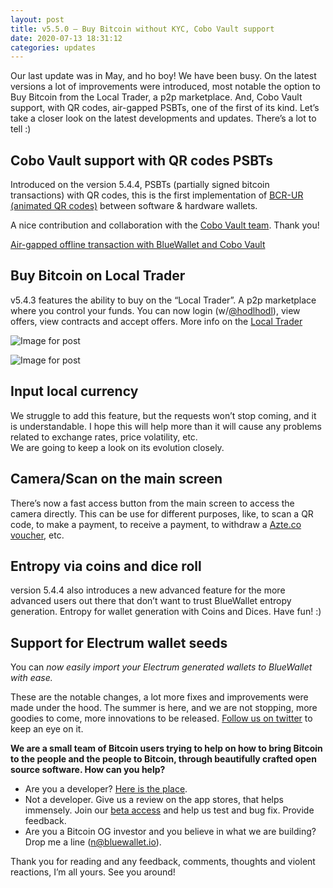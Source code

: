 ```yaml
---
layout: post
title: v5.5.0 — Buy Bitcoin without KYC, Cobo Vault support
date: 2020-07-13 18:31:12
categories: updates
---
```

Our last update was in May, and ho boy! We have been busy. On the latest versions a lot of improvements were introduced, most notable the option to Buy Bitcoin from the Local Trader, a p2p marketplace. And, Cobo Vault support, with QR codes, air-gapped PSBTs, one of the first of its kind. Let’s take a closer look on the latest developments and updates. There’s a lot to tell :)

## Cobo Vault support with QR codes PSBTs

Introduced on the version 5.4.4, PSBTs (partially signed bitcoin transactions) with QR codes, this is the first implementation of [BCR-UR (animated QR codes)](https://github.com/BlockchainCommons/Research/blob/master/papers/bcr-2020-005-ur.md) between software & hardware wallets.

A nice contribution and collaboration with the [Cobo Vault team](https://cobo.com/hardware-wallet). Thank you!

[Air-gapped offline transaction with BlueWallet and Cobo Vault](https://cdn.embedly.com/widgets/media.html?src=https%3A%2F%2Fwww.youtube.com%2Fembed%2F0qndGQL1p7o%3Ffeature%3Doembed&display_name=YouTube&url=https%3A%2F%2Fwww.youtube.com%2Fwatch%3Fv%3D0qndGQL1p7o&image=https%3A%2F%2Fi.ytimg.com%2Fvi%2F0qndGQL1p7o%2Fhqdefault.jpg&key=a19fcc184b9711e1b4764040d3dc5c07&type=text%2Fhtml&schema=youtube)

## Buy Bitcoin on Local Trader

v5.4.3 features the ability to buy on the “Local Trader”. A p2p marketplace where you control your funds. You can now login (w/[@hodlhodl](https://hodlhodl.com/)), view offers, view contracts and accept offers. More info on the [Local Trader](https://bluewallet.io/local-trader/)

![Image for post](https://miro.medium.com/max/60/1*p9jWuLeYrjaAk72lj8_0_A.png?q=20)

![Image for post](https://miro.medium.com/max/3840/1*p9jWuLeYrjaAk72lj8_0_A.png)

## Input local currency

We struggle to add this feature, but the requests won’t stop coming, and it is understandable. I hope this will help more than it will cause any problems related to exchange rates, price volatility, etc.\
We are going to keep a look on its evolution closely.

## Camera/Scan on the main screen

There’s now a fast access button from the main screen to access the camera directly. This can be use for different purposes, like, to scan a QR code, to make a payment, to receive a payment, to withdraw a [Azte.co voucher](http://azte.co/), etc.

## Entropy via coins and dice roll

version 5.4.4 also introduces a new advanced feature for the more advanced users out there that don’t want to trust BlueWallet entropy generation. Entropy for wallet generation with Coins and Dices. Have fun! :)

## Support for Electrum wallet seeds

You can *now easily import your Electrum generated wallets to BlueWallet with ease.*

These are the notable changes, a lot more fixes and improvements were made under the hood. The summer is here, and we are not stopping, more goodies to come, more innovations to be released. [Follow us on twitter](https://twitter.com/bluewalletio) to keep an eye on it.

**We are a small team of Bitcoin users trying to help on how to bring Bitcoin to the people and the people to Bitcoin, through beautifully crafted open source software. How can you help?**

* Are you a developer? [Here is the place](https://github.com/BlueWallet/BlueWallet).
* Not a developer. Give us a review on the app stores, that helps immensely. Join our [beta access](https://testflight.apple.com/join/8KtgcwC6) and help us test and bug fix. Provide feedback.
* Are you a Bitcoin OG investor and you believe in what we are building? Drop me a line (n@bluewallet.io).

Thank you for reading and any feedback, comments, thoughts and violent reactions, I’m all yours. See you around!